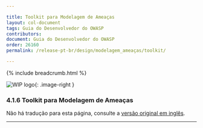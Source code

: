 ```yaml
---

title: Toolkit para Modelagem de Ameaças
layout: col-document
tags: Guia do Desenvolvedor do OWASP
contributors:
document: Guia do Desenvolvedor do OWASP
order: 26160
permalink: /release-pt-br/design/modelagem_ameaças/toolkit/

---
```


{% include breadcrumb.html %}

<style type="text/css">
.image-right {
  height: 180px;
  display: block;
  margin-left: auto;
  margin-right: auto;
  float: right;
}
</style>

![WIP logo](../../../assets/images/dg_wip.png "Trabalho em andamento"){: .image-right }

### 4.1.6 Toolkit para Modelagem de Ameaças

Não há tradução para esta página, consulte a [versão original em inglês][release060106].

----

[release060106]: https://github.com/OWASP/www-project-developer-guide/blob/main/draft/06-design/01-threat-modeling/06-toolkit.md
